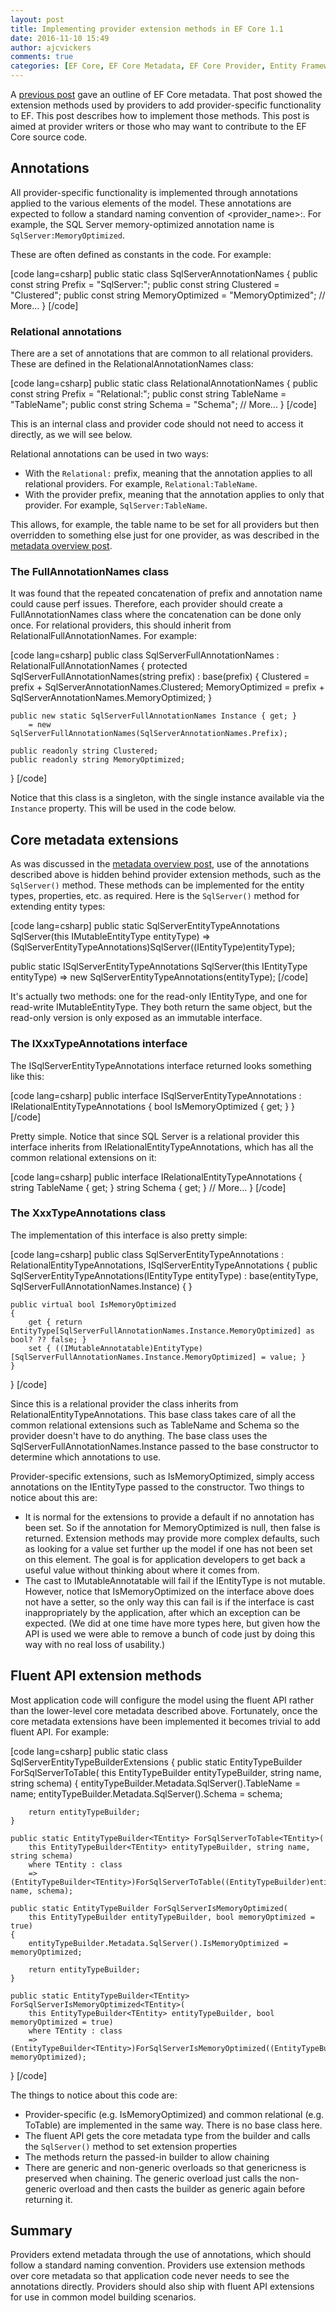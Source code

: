 ```yaml
---
layout: post
title: Implementing provider extension methods in EF Core 1.1
date: 2016-11-10 15:49
author: ajcvickers
comments: true
categories: [EF Core, EF Core Metadata, EF Core Provider, Entity Framework, Metadata]
---
```

A <a href="https://blog.oneunicorn.com/2016/11/09/ef-core-1-1-metadata-overview/">previous post</a> gave an outline of EF Core metadata. That post showed the extension methods used by providers to add provider-specific functionality to EF. This post describes how to implement those methods. This post is aimed at provider writers or those who may want to contribute to the EF Core source code.



<h2>Annotations</h2>

All provider-specific functionality is implemented through annotations applied to the various elements of the model. These annotations are expected to follow a standard naming convention of <provider_name>:<annotation name>. For example, the SQL Server memory-optimized annotation name is <code>SqlServer:MemoryOptimized</code>.

These are often defined as constants in the code. For example:

[code lang=csharp]
public static class SqlServerAnnotationNames
{
    public const string Prefix = "SqlServer:";
    public const string Clustered = "Clustered";
    public const string MemoryOptimized = "MemoryOptimized";
    // More...
}
[/code]

<h3>Relational annotations</h3>

There are a set of annotations that are common to all relational providers. These are defined in the RelationalAnnotationNames class:

[code lang=csharp]
public static class RelationalAnnotationNames
{
    public const string Prefix = "Relational:";
    public const string TableName = "TableName";
    public const string Schema = "Schema";
    // More...
}
[/code]

This is an internal class and provider code should not need to access it directly, as we will see below.

Relational annotations can be used in two ways:

<ul>
<li>With the <code>Relational:</code> prefix, meaning that the annotation applies to all relational providers. For example, <code>Relational:TableName</code>.</li>
<li>With the provider prefix, meaning that the annotation applies to only that provider. For example, <code>SqlServer:TableName</code>.</li>
</ul>

This allows, for example, the table name to be set for all providers but then overridden to something else just for one provider, as was described in the <a href="https://blog.oneunicorn.com/2016/11/09/ef-core-1-1-metadata-overview/">metadata overview post</a>.

<h3>The FullAnnotationNames class</h3>

It was found that the repeated concatenation of prefix and annotation name could cause perf issues. Therefore, each provider should create a FullAnnotationNames class where the concatenation can be done only once. For relational providers, this should inherit from RelationalFullAnnotationNames. For example:

[code lang=csharp]
public class SqlServerFullAnnotationNames : RelationalFullAnnotationNames
{
    protected SqlServerFullAnnotationNames(string prefix)
        : base(prefix)
    {
        Clustered = prefix + SqlServerAnnotationNames.Clustered;
        MemoryOptimized = prefix + SqlServerAnnotationNames.MemoryOptimized;
    }

    public new static SqlServerFullAnnotationNames Instance { get; } 
        = new SqlServerFullAnnotationNames(SqlServerAnnotationNames.Prefix);

    public readonly string Clustered;
    public readonly string MemoryOptimized;
}
[/code]

Notice that this class is a singleton, with the single instance available via the <code>Instance</code> property. This will be used in the code below.

<h2>Core metadata extensions</h2>

As was discussed in the <a href="https://blog.oneunicorn.com/2016/11/09/ef-core-1-1-metadata-overview/">metadata overview post</a>, use of the annotations described above is hidden behind provider extension methods, such as the <code>SqlServer()</code> method. These methods can be implemented for the entity types, properties, etc. as required. Here is the <code>SqlServer()</code> method for extending entity types:

[code lang=csharp]
public static SqlServerEntityTypeAnnotations SqlServer(this IMutableEntityType entityType)
    => (SqlServerEntityTypeAnnotations)SqlServer((IEntityType)entityType);

public static ISqlServerEntityTypeAnnotations SqlServer(this IEntityType entityType)
    => new SqlServerEntityTypeAnnotations(entityType);
[/code]

It's actually two methods: one for the read-only IEntityType, and one for read-write IMutableEntityType. They both return the same object, but the read-only version is only exposed as an immutable interface.

<h3>The IXxxTypeAnnotations interface</h3>

The ISqlServerEntityTypeAnnotations interface returned looks something like this:

[code lang=csharp]
public interface ISqlServerEntityTypeAnnotations : IRelationalEntityTypeAnnotations
{
    bool IsMemoryOptimized { get; }
}
[/code]

Pretty simple. Notice that since SQL Server is a relational provider this interface inherits from IRelationalEntityTypeAnnotations, which has all the common relational extensions on it:

[code lang=csharp]
public interface IRelationalEntityTypeAnnotations
{
    string TableName { get; }
    string Schema { get; }
    // More...
}
[/code]

<h3>The XxxTypeAnnotations class</h3>

The implementation of this interface is also pretty simple:

[code lang=csharp]
public class SqlServerEntityTypeAnnotations
    : RelationalEntityTypeAnnotations, ISqlServerEntityTypeAnnotations
{
    public SqlServerEntityTypeAnnotations(IEntityType entityType)
        : base(entityType, SqlServerFullAnnotationNames.Instance)
    {
    }

    public virtual bool IsMemoryOptimized
    {
        get { return EntityType[SqlServerFullAnnotationNames.Instance.MemoryOptimized] as bool? ?? false; }
        set { ((IMutableAnnotatable)EntityType)[SqlServerFullAnnotationNames.Instance.MemoryOptimized] = value; }
    }
}
[/code]

Since this is a relational provider the class inherits from RelationalEntityTypeAnnotations. This base class takes care of all the common relational extensions such as TableName and Schema so the provider doesn't have to do anything. The base class uses the SqlServerFullAnnotationNames.Instance passed to the base constructor to determine which annotations to use.

Provider-specific extensions, such as IsMemoryOptimized, simply access annotations on the IEntityType passed to the constructor. Two things to notice about this are:

<ul>
<li>It is normal for the extensions to provide a default if no annotation has been set. So if the annotation for MemoryOptimized is null, then false is returned. Extension methods may provide more complex defaults, such as looking for a value set further up the model if one has not been set on this element. The goal is for application developers to get back a useful value without thinking about where it comes from.</li>
<li>The cast to IMutableAnnotatable will fail if the IEntityType is not mutable. However, notice that IsMemoryOptimized on the interface above does not have a setter, so the only way this can fail is if the interface is cast inappropriately by the application, after which an exception can be expected. (We did at one time have more types here, but given how the API is used we were able to remove a bunch of code just by doing this way with no real loss of usability.)</li>
</ul>

<h2>Fluent API extension methods</h2>

Most application code will configure the model using the fluent API rather than the lower-level core metadata described above. Fortunately, once the core metadata extensions have been implemented it becomes trivial to add fluent API. For example:

[code lang=csharp]
public static class SqlServerEntityTypeBuilderExtensions
{
    public static EntityTypeBuilder ForSqlServerToTable(
        this EntityTypeBuilder entityTypeBuilder, string name, string schema)
    {
        entityTypeBuilder.Metadata.SqlServer().TableName = name;
        entityTypeBuilder.Metadata.SqlServer().Schema = schema;

        return entityTypeBuilder;
    }

    public static EntityTypeBuilder<TEntity> ForSqlServerToTable<TEntity>(
        this EntityTypeBuilder<TEntity> entityTypeBuilder, string name, string schema)
        where TEntity : class
        => (EntityTypeBuilder<TEntity>)ForSqlServerToTable((EntityTypeBuilder)entityTypeBuilder, name, schema);

    public static EntityTypeBuilder ForSqlServerIsMemoryOptimized(
        this EntityTypeBuilder entityTypeBuilder, bool memoryOptimized = true)
    {
        entityTypeBuilder.Metadata.SqlServer().IsMemoryOptimized = memoryOptimized;

        return entityTypeBuilder;
    }

    public static EntityTypeBuilder<TEntity> ForSqlServerIsMemoryOptimized<TEntity>(
        this EntityTypeBuilder<TEntity> entityTypeBuilder, bool memoryOptimized = true)
        where TEntity : class
        => (EntityTypeBuilder<TEntity>)ForSqlServerIsMemoryOptimized((EntityTypeBuilder)entityTypeBuilder, memoryOptimized);
}
[/code]

The things to notice about this code are:

<ul>
<li>Provider-specific (e.g. IsMemoryOptimized) and common relational (e.g. ToTable) are implemented in the same way. There is no base class here.</li>
<li>The fluent API gets the core metadata type from the builder and calls the <code>SqlServer()</code> method to set extension properties</li>
<li>The methods return the passed-in builder to allow chaining</li>
<li>There are generic and non-generic overloads so that genericness is preserved when chaining. The generic overload just calls the non-generic overload and then casts the builder as generic again before returning it.</li>
</ul>

<h2>Summary</h2>

Providers extend metadata through the use of annotations, which should follow a standard naming convention. Providers use extension methods over core metadata so that application code never needs to see the annotations directly. Providers should also ship with fluent API extensions for use in common model building scenarios.

